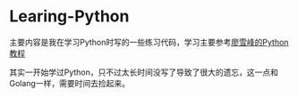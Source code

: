 # Learing-Python

主要内容是我在学习Python时写的一些练习代码，学习主要参考[廖雪峰的Python教程](https://www.liaoxuefeng.com/wiki/1016959663602400)

其实一开始学过Python，只不过太长时间没写了导致了很大的遗忘，这一点和Golang一样，需要时间去捡起来。
